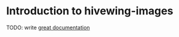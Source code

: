 # Introduction to hivewing-images

TODO: write [great documentation](http://jacobian.org/writing/what-to-write/)
